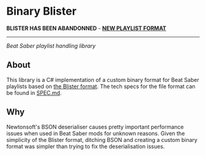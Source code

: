 # Binary Blister

**BLISTER HAS BEEN ABANDONNED** - [**NEW PLAYLIST FORMAT**](https://github.com/raftario/blist)

---

*Beat Saber playlist handling library*

## About

This library is a C# implementation of a custom binary format for Beat Saber playlists based on [the Blister format](https://github.com/lolPants/Blister/blob/master/SPEC.md).
The tech specs for the file format can be found in [SPEC.md](SPEC.md).

## Why

Newtonsoft's BSON deserialiser causes pretty important performance issues when used in Beat Saber mods for unknown reasons.
Given the simplicity of the Blister format, ditching BSON and creating a custom binary format was simpler than trying to fix the deserialisation issues.
